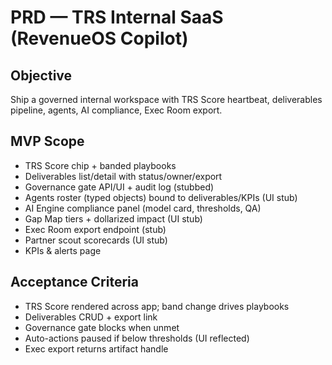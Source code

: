 # PRD — TRS Internal SaaS (RevenueOS Copilot)

## Objective
Ship a governed internal workspace with TRS Score heartbeat, deliverables pipeline, agents, AI compliance, Exec Room export.

## MVP Scope
- TRS Score chip + banded playbooks
- Deliverables list/detail with status/owner/export
- Governance gate API/UI + audit log (stubbed)
- Agents roster (typed objects) bound to deliverables/KPIs (UI stub)
- AI Engine compliance panel (model card, thresholds, QA)
- Gap Map tiers + dollarized impact (UI stub)
- Exec Room export endpoint (stub)
- Partner scout scorecards (UI stub)
- KPIs & alerts page

## Acceptance Criteria
- TRS Score rendered across app; band change drives playbooks
- Deliverables CRUD + export link
- Governance gate blocks when unmet
- Auto-actions paused if below thresholds (UI reflected)
- Exec export returns artifact handle
